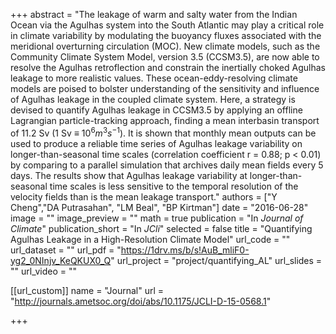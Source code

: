 +++
abstract = "The leakage of warm and salty water from the Indian Ocean via the Agulhas system into the South Atlantic may play a critical role in climate variability by modulating the buoyancy fluxes associated with the meridional overturning circulation (MOC). New climate models, such as the Community Climate System Model, version 3.5 (CCSM3.5), are now able to resolve the Agulhas retroflection and constrain the inertially choked Agulhas leakage to more realistic values. These ocean-eddy-resolving climate models are poised to bolster understanding of the sensitivity and influence of Agulhas leakage in the coupled climate system. Here, a strategy is devised to quantify Agulhas leakage in CCSM3.5 by applying an offline Lagrangian particle-tracking approach, finding a mean interbasin transport of 11.2 Sv (1 Sv ≡ $10^{6} m^{3} s^{−1}$). It is shown that monthly mean outputs can be used to produce a reliable time series of Agulhas leakage variability on longer-than-seasonal time scales (correlation coefficient r = 0.88; p < 0.01) by comparing to a parallel simulation that archives daily mean fields every 5 days. The results show that Agulhas leakage variability at longer-than-seasonal time scales is less sensitive to the temporal resolution of the velocity fields than is the mean leakage transport."
authors = ["Y Cheng","DA Putrasahan", "LM Beal", "BP Kirtman"]
date = "2016-06-28"
image = ""
image_preview = ""
math = true
publication = "In *Journal of Climate*"
publication_short = "In *JCli*"
selected = false
title = "Quantifying Agulhas Leakage in a High-Resolution Climate Model"
url_code = ""
url_dataset = ""
url_pdf = "https://1drv.ms/b/s!AuB_mliF0-yg2_0NInjv_KeQKUX0_Q"
url_project = "project/quantifying_AL"
url_slides = ""
url_video = ""

[[url_custom]]
name = "Journal"
url = "http://journals.ametsoc.org/doi/abs/10.1175/JCLI-D-15-0568.1"

+++
